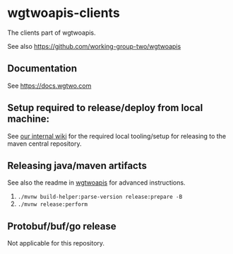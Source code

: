 # wgtwoapis-clients
The clients part of wgtwoapis.

See also https://github.com/working-group-two/wgtwoapis

## Documentation
See https://docs.wgtwo.com

## Setup required to release/deploy from local machine:

See [our internal wiki](https://github.com/omnicate/loltel/wiki/Public-APIs#releasing-to-the-maven-central-repository) for the required local tooling/setup for releasing to the maven central repository.

## Releasing java/maven artifacts

See also the readme in [wgtwoapis](https://github.com/working-group-two/wgtwoapis) for
advanced instructions.

1. `./mvnw build-helper:parse-version release:prepare -B`
2. `./mvnw release:perform`

## Protobuf/buf/go release

Not applicable for this repository.
